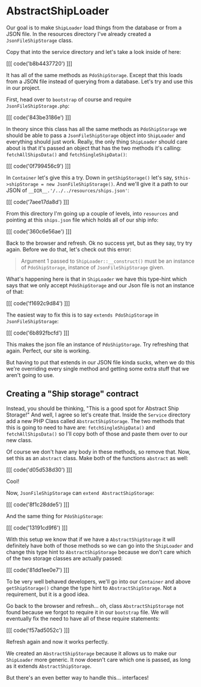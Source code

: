 # AbstractShipLoader

Our goal is to make `ShipLoader` load things from the database or from a JSON file.
In the resources directory I've already created a `JsonFileShipStorage` class. 

Copy that into the service directory and let's take a look inside of here:

[[[ code('b8b4437720') ]]]

It has all of the same methods as `PdoShipStorage`. Except that this loads from a JSON file
instead of querying from a database. Let's try and use this in our project. 

First, head over to `bootstrap` of course and require `JsonFileShipStorage.php`:

[[[ code('843be3186e') ]]]

In theory since this class has all the same methods as `PdoShipStorage` we
should be able to pass a `JsonFileShipStorage` object into `ShipLoader` and everything
should just work. Really, the only thing `ShipLoader` should care about is that
it's passed an object that has the two methods it's calling: `fetchAllShipsData()` and
`fetchSingleShipData()`:

[[[ code('0f799456c9') ]]]

In `Container` let's give this a try. Down in `getShipStorage()` let's say, 
`$this->shipStorage = new JsonFileShipStorage()`. And we'll give it a path to our JSON
of `__DIR__.'/../../resources/ships.json'`:

[[[ code('7aee17da8d') ]]]

From this directory I'm going up a couple of levels, into `resources` and pointing
at this `ships.json` file which holds all of our ship info:

[[[ code('360c6e56ae') ]]]

Back to the browser and refresh. Ok no success yet, but as they say, try try again. Before 
we do that, let's check out this error:

> Argument 1 passed to `ShipLoader::__construct()` must be an instance of `PdoShipStorage`,
  instance of `JsonFileShipStorage` given.

What's happening here is that in `ShipLoader` we have this type-hint which says that
we only accept `PdoShipStorage` and our Json file is not an instance of that:

[[[ code('f1692c9d84') ]]]

The easiest way to fix this is to say `extends PdoShipStorage` in `JsonFileShipStorage`:

[[[ code('6b892fbcfd') ]]]

This makes the json file an instance of `PdoShipStorage`. Try refreshing that again. 
Perfect, our site is working.

But having to put that extends in our JSON file kinda sucks, when we do this we're overriding
every single method and getting some extra stuff that we aren't going to use. 

## Creating a "Ship storage" contract

Instead, you should be thinking, "This is a good spot for Abstract Ship Storage!" And well, I
agree so let's create that. Inside the `Service` directory add a new PHP Class called
`AbstractShipStorage`. The two methods that this is going to need to have are: `fetchSingleShipData()`
and `fetchAllShipsData()` so I'll copy both of those and paste them over to our new class.

Of course we don't have any body in these methods, so remove that. Now, set this as an `abstract` class.
Make both of the functions `abstract` as well:

[[[ code('d05d538d30') ]]]

Cool!

Now, `JsonFileShipStorage` can `extend AbstractShipStorage`:

[[[ code('8f1c28dde5') ]]]

And the same thing for `PdoShipStorage`:

[[[ code('13191cd9f6') ]]]

With this setup we know that if we have a `AbstractShipStorage` it will definitely have both of those
methods so we can go into the `ShipLoader` and change this type hint to `AbstractShipStorage` because
we don't care which of the two storage classes are actually passed:

[[[ code('81dd1ee0e7') ]]]

To be very well behaved developers, we'll go into our `Container` and above `getShipStorage()` change
the type hint to `AbstractShipStorage`. Not a requirement, but it is a good idea.

Go back to the browser and refresh... oh, class `AbstractShipStorage` not found because we forgot to require it
in our `bootstrap` file. We will eventually fix the need to have all of these require statements:

[[[ code('f57ad5052c') ]]]

Refresh again and now it works perfectly. 

We created an `AbstractShipStorage` because it allows us to make our `ShipLoader` more generic. It now
doesn't care which one is passed, as long as it extends `AbstractShipStorage`.

But there's an even better way to handle this... interfaces!
